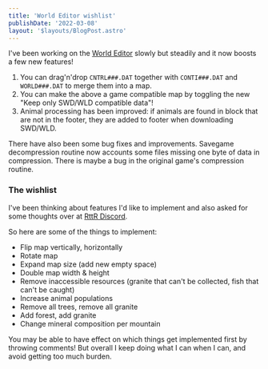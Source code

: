 ```yaml
---
title: 'World Editor wishlist'
publishDate: '2022-03-08'
layout: '$layouts/BlogPost.astro'
---
```


I've been working on the [World Editor](/world-editor/index.html) slowly but steadily and it now boosts a few new
features!

1. You can drag'n'drop `CNTRL###.DAT` together with `CONTI###.DAT` and `WORLD###.DAT` to merge them into a map.
2. You can make the above a game compatible map by toggling the new "Keep only SWD/WLD compatible data"!
3. Animal processing has been improved: if animals are found in block that are not in the footer, they are added to
   footer when downloading SWD/WLD.

There have also been some bug fixes and improvements. Savegame decompression routine now accounts some files missing one
byte of data in compression. There is maybe a bug in the original game's compression routine.

### The wishlist

I've been thinking about features I'd like to implement and also asked for some thoughts over at
[RttR Discord](https://discord.gg/B8FfpTfs).

So here are some of the things to implement:

- Flip map vertically, horizontally
- Rotate map
- Expand map size (add new empty space)
- Double map width & height
- Remove inaccessible resources (granite that can't be collected, fish that can't be caught)
- Increase animal populations
- Remove all trees, remove all granite
- Add forest, add granite
- Change mineral composition per mountain

You may be able to have effect on which things get implemented first by throwing comments! But overall I keep doing what
I can when I can, and avoid getting too much burden.
